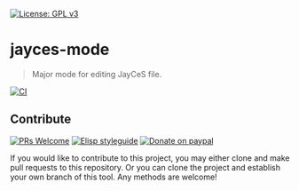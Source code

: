 [![License: GPL v3](https://img.shields.io/badge/License-GPL%20v3-blue.svg)](https://www.gnu.org/licenses/gpl-3.0)

# jayces-mode
> Major mode for editing JayCeS file.

[![CI](https://github.com/jcs-elpa/jayces-mode/actions/workflows/test.yml/badge.svg)](https://github.com/jcs-elpa/jayces-mode/actions/workflows/test.yml)

## Contribute

[![PRs Welcome](https://img.shields.io/badge/PRs-welcome-brightgreen.svg)](http://makeapullrequest.com)
[![Elisp styleguide](https://img.shields.io/badge/elisp-style%20guide-purple)](https://github.com/bbatsov/emacs-lisp-style-guide)
[![Donate on paypal](https://img.shields.io/badge/paypal-donate-1?logo=paypal&color=blue)](https://www.paypal.me/jcs090218)

If you would like to contribute to this project, you may either
clone and make pull requests to this repository. Or you can
clone the project and establish your own branch of this tool.
Any methods are welcome!
